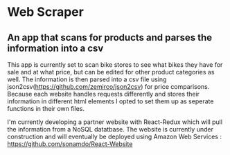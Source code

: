 # Web Scraper
## An app that scans for products and parses the information into a csv

This app is currently set to scan bike stores to see what bikes they have for sale and at what price, but can be edited for other product categories as well.
The information is then parsed into a csv file using json2csv(https://github.com/zemirco/json2csv) for price comparisons. 
Because each website handles requests differently and stores their information in different html elements I opted to set them up as seperate functions in their own files.

I'm currently developing a partner website with React-Redux which will pull the information from a NoSQL datatbase. The website is currently under construction and will eventually be deployed using Amazon Web Services : https://github.com/sonamdo/React-Website

